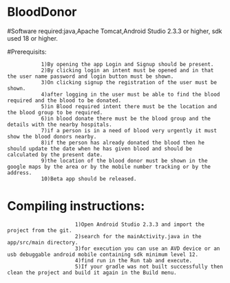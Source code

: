 # BloodDonor

#Software required:java,Apache Tomcat,Android Studio 2.3.3 or higher, sdk used 18 or higher.

#Prerequisits:

               1)By opening the app Login and Signup should be present.
               2)By clicking login an intent must be opened and in that the user name password and login button must be shown.
               3)On clicking signup the registration of the user must be shown.
               4)after logging in the user must be able to find the blood required and the blood to be donated.
               5)in Blood required intent there must be the location and the blood group to be required.
               6)in blood donate there must be the blood group and the details with the nearby hospitals.
               7)if a person is in a need of blood very urgently it must show the blood donors nearby.
               8)if the person has already donated the blood then he should update the date when he has given blood and should be calculated by the present date.
               9)the location of the blood donor must be shown in the google maps by the area or by the mobile number tracking or by the address.
               10)Beta app should be released.

# Compiling instructions:
                          1)Open Android Studio 2.3.3 and import the project from the git.
                          2)search for the mainActivity.java in the app/src/main directory.
                          3)for execution you can use an AVD device or an usb debuggable android mobile containing sdk minimum level 12.
                          4)find run in the Run tab and execute.
                          5)If your gradle was not built successfully then clean the project and build it again in the Build menu.
